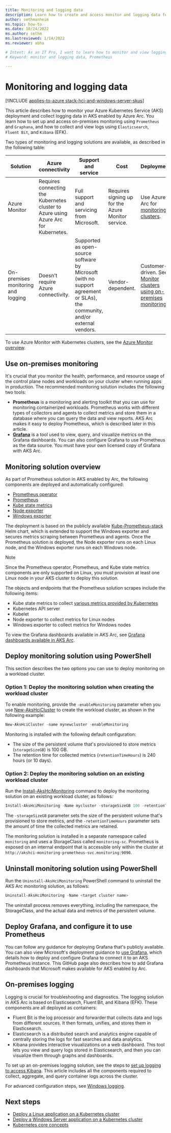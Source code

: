 ```yaml
---
title: Monitoring and logging data
description: Learn how to create and access monitor and logging data for AKS enabled by Azure Arc.
author: sethmanheim
ms.topic: how-to
ms.date: 10/24/2022
ms.author: sethm 
ms.lastreviewed: 1/14/2022
ms.reviewer: abha

# Intent: As an IT Pro, I want to learn how to monitor and view logging data for AKS.
# Keyword: monitor and logging data, Prometheus

---
```


# Monitoring and logging data

[!INCLUDE [applies-to-azure stack-hci-and-windows-server-skus](includes/aks-hci-applies-to-skus/aks-hybrid-applies-to-azure-stack-hci-windows-server-sku.md)]

This article describes how to monitor your Azure Kubernetes Service (AKS) deployment and collect logging data in AKS enabled by Azure Arc. You learn how to set up and access on-premises monitoring using `Prometheus` and `Graphana`, and how to collect and view logs using `Elasticsearch`, `Fluent Bit`, and `Kibana` (EFK).

Two types of monitoring and logging solutions are available, as described in the following table:

| Solution  | Azure connectivity  | Support and service  | Cost | Deployment |
| ------- |  ------------  | ---------  | --------------  | ---------------- |
| Azure Monitor | Requires connecting the Kubernetes cluster to Azure using Azure Arc for Kubernetes. | Full support and servicing from Microsoft. | Requires signing up for the Azure Monitor service. |  Use Azure Arc for [monitoring clusters](/azure/azure-monitor/containers/container-insights-enable-arc-enabled-clusters?toc=/azure/azure-arc/kubernetes/toc.json). |
| On-premises monitoring and logging | Doesn't require Azure connectivity. | Supported as open-source software by Microsoft (with no support agreement or SLAs), the community, and/or external vendors.  | Vendor-dependent. | Customer-driven. See [Monitor clusters using on-premises monitoring](#use-on-premises-monitoring). |

To use Azure Monitor with Kubernetes clusters, see the [Azure Monitor overview](/azure/azure-monitor/containers/container-insights-overview).

## Use on-premises monitoring

It's crucial that you monitor the health, performance, and resource usage of the control plane nodes and workloads on your cluster when running apps in production. The recommended monitoring solution includes the following two tools:

- **Prometheus** is a monitoring and alerting toolkit that you can use for monitoring containerized workloads. Prometheus works with different types of collectors and agents to collect metrics and store them in a database where you can query the data and view reports. AKS Arc makes it easy to deploy Prometheus, which is described later in this article.
- [**Grafana**](https://github.com/grafana/grafana) is a tool used to view, query, and visualize metrics on the Grafana dashboards. You can also configure Grafana to use Prometheus as the data source. You must have your own licensed copy of Grafana with AKS Arc.

## Monitoring solution overview

As part of Prometheus solution in AKS enabled by Arc, the following components are deployed and automatically configured:

- [Prometheus operator](https://github.com/prometheus-operator/prometheus-operator)
- [Prometheus](https://github.com/prometheus/prometheus)
- [Kube state metrics](https://github.com/kubernetes/kube-state-metrics)
- [Node exporter](https://github.com/prometheus/node_exporter)
- [Windows exporter](https://github.com/prometheus-community/windows_exporter)

The deployment is based on the publicly available [Kube-Prometheus-stack](https://github.com/prometheus-community/helm-charts/tree/main/charts/kube-prometheus-stack) Helm chart, which is extended to support the Windows exporter and secures metrics scraping between Prometheus and agents. Once the Prometheus solution is deployed, the Node exporter runs on each Linux node, and the Windows exporter runs on each Windows node.

> [!NOTE]
> Since the Prometheus operator, Prometheus, and Kube state metrics components are only supported on Linux, you must provision at least one Linux node in your AKS cluster to deploy this solution.

The objects and endpoints that the Prometheus solution scrapes include the following items:

- Kube state metrics to collect [various metrics provided by Kubernetes](https://github.com/kubernetes/kube-state-metrics/tree/master/docs#exposed-metrics)
- Kubernetes API server
- Kubelet
- Node exporter to collect metrics for Linux nodes
- Windows exporter to collect metrics for Windows nodes

To view the Grafana dashboards available in AKS Arc, see [Grafana dashboards available in AKS Arc](https://github.com/microsoft/AKS-HCI-Apps/blob/main/Monitoring/Grafana.md#grafana-dashboards-available-in-aks-hci).

## Deploy monitoring solution using PowerShell

This section describes the two options you can use to deploy monitoring on a workload cluster.

### Option 1: Deploy the monitoring solution when creating the workload cluster

To enable monitoring, provide the `-enableMonitoring` parameter when you use [New-AksHciCluster](./reference/ps/new-akshcicluster.md) to create the workload cluster, as shown in the following example:

```powershell
New-AksHciCluster -name mynewcluster -enableMonitoring
```

Monitoring is installed with the following default configuration:

- The size of the persistent volume that's provisioned to store metrics (`storageSizeGB`) is 100 GB.
- The retention time for collected metrics (`retentionTimeHours`) is 240 hours (or 10 days).

### Option 2: Deploy the monitoring solution on an existing workload cluster

Run the [Install-AksHciMonitoring](./reference/ps/install-akshcimonitoring.md) command to deploy the monitoring solution on an existing workload cluster, as follows:

```powershell
Install-AksHciMonitoring -Name mycluster -storageSizeGB 100 -retentionTimeHours 240
```

The `-storageSizeGB` parameter sets the size of the persistent volume that's provisioned to store metrics, and the `-retentionTimeHours` parameter sets the amount of time the collected metrics are retained.

The monitoring solution is installed in a separate namespace called `monitoring` and uses a StorageClass called `monitoring-sc`. Prometheus is exposed on an internal endpoint that is accessible only within the cluster at `http://akshci-monitoring-prometheus-svc.monitoring:9090`.

## Uninstall monitoring solution using PowerShell

Run the `Uninstall-AksHciMonitoring` PowerShell command to uninstall the AKS Arc monitoring solution, as follows:

```powershell  
Uninstall-AksHciMonitoring -Name <target cluster name>
```

The uninstall process removes everything, including the namespace, the StorageClass, and the actual data and metrics of the persistent volume.  

## Deploy Grafana, and configure it to use Prometheus

You can follow any guidance for deploying Grafana that's publicly available. You can also view Microsoft's deployment guidance to [use Grafana](https://github.com/microsoft/AKS-HCI-Apps/blob/main/Monitoring/Grafana.md), which details how to deploy and configure Grafana to connect it to an AKS Prometheus instance. This GitHub page also describes how to add Grafana dashboards that Microsoft makes available for AKS enabled by Arc.

## On-premises logging

Logging is crucial for troubleshooting and diagnostics. The logging solution in AKS Arc is based on Elasticsearch, Fluent Bit, and Kibana (EFK). These components are all deployed as containers:

- Fluent Bit is the log processor and forwarder that collects data and logs from different sources. It then formats, unifies, and stores them in Elasticsearch.
- Elasticsearch is a distributed search and analytics engine capable of centrally storing the logs for fast searches and data analytics.  
- Kibana provides interactive visualizations on a web dashboard. This tool lets you view and query logs stored in Elasticsearch, and then you can visualize them through graphs and dashboards.

To set up an on-premises logging solution, see the steps to [set up logging to access Kibana](https://github.com/microsoft/AKS-HCI-Apps/tree/main/Logging#easy-steps-to-setup-logging-to-use-local-port-forward-to-access-kibana). This article includes all the components required to collect, aggregate, and query container logs across the cluster.

For advanced configuration steps, see [Windows logging](https://github.com/microsoft/AKS-HCI-Apps/tree/main/Logging#detailed-steps-to-setup-logging).

## Next steps

- [Deploy a Linux application on a Kubernetes cluster](./deploy-linux-application.md)
- [Deploy a Windows Server application on a Kubernetes cluster](./deploy-windows-application.md)
- [Kubernetes core concepts](kubernetes-concepts.md)
